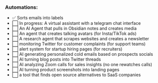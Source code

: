 ### Automations:

- ✅ Sorts emails into labels 
- ⬜ In progress: A virtual assistant with a telegram chat interface
- ⬜ An AI Agent that pulls in Obsidian notes and creates media
- ⬜ An agent that creates talking avatars (for Insta/TikTok ads)
- ⬜ A research agent that scrapes websites and creates a newsletter
- ⬜ monitoring Twitter for customer complaints (for support teams)
- ⬜ alert system for startup hiring pages (for recruiters)
- ⬜ AI generating personalized cold emails based on prospects socials
- ⬜ AI turning blog posts into Twitter threads
- ⬜ AI analyzing Zoom calls for sales insights (no one rewatches calls)
- ⬜ AI turning product screenshots into landing pages
- ⬜ a tool that finds open source alternatives to SaaS companies
